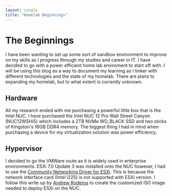 ```yaml
---
layout: single
title: "Homelab Beginnings"
---
```


# The Beginnings

I have been wanting to set up some sort of sandbox environment to improve on my skills as I progress through my studies and career in IT. I have decided to go with a power efficient home lab enviroment to start off with. I will be using this blog as a way to document my learning as I tinker with different technologies and the state of my homelab. There are plans to expanding my homelab, but to what extent is currently unknown. 

## Hardware

All my research ended with me purchasing a powerful little box that is the Intel NUC. I have purchased the Intel NUC 12 Pro Wall Street Canyon (NUC12WSHi5) which includes a 2TB NVMe WD_BLACK SSD and two sticks of Kingston's 16GB DDR4 memory. The biggest thing I had in mind when purchasing a device for my virtualization solution was power efficiency. 

## Hypervisor

I decided to go the VMWare route as it is widely used in enterprise environments.  ESXi 7.0 Update 3 was installed onto the NUC however, I had to use the [Community Networking Driver for ESXi](https://flings.vmware.com/community-networking-driver-for-esxi). This is because the network interface card (Intel i225) is not supported with ESXi version. I follow this write up by [Andrew Roderos](https://andrewroderos.com/vmware-esxi-intel-nuc-12/) to create the customized ISO image needed to deploy ESXi on the NUC.  

